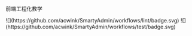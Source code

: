 <p>前端工程化教学</p>
![](https://github.com/acwink/SmartyAdmin/workflows/lint/badge.svg)
![](https://github.com/acwink/SmartyAdmin/workflows/test/badge.svg)